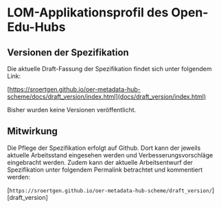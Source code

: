 # LOM-Applikationsprofil des Open-Edu-Hubs

## Versionen der Spezifikation

Die aktuelle Draft-Fassung der Spezifikation findet sich unter folgendem Link:

[https://sroertgen.github.io/oer-metadata-hub-scheme/docs/draft_version/index.html](docs/draft_version/index.html)

Bisher wurden keine Versionen veröffentlicht.


## Mitwirkung

Die Pflege der Spezifikation erfolgt auf Github. Dort kann der jeweils aktuelle Arbeitsstand eingesehen werden und Verbesserungsvorschläge eingebracht werden. Zudem kann der aktuelle Arbeitsentwurf der Spezifikation unter folgendem Permalink betrachtet und kommentiert werden:

[`https://sroertgen.github.io/oer-metadata-hub-scheme/draft_version/`][draft_version]
